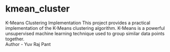 # kmean_cluster
K-Means Clustering Implementation  This project provides a practical implementation of the K-Means clustering algorithm. K-Means is a powerful unsupervised machine learning technique used to group similar data points together.  
Author - Yuv Raj Pant 
